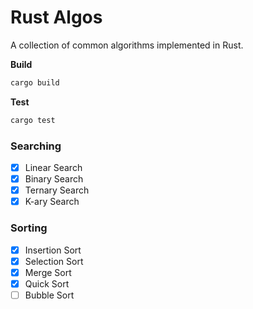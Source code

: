 # Rust Algos
A collection of common algorithms implemented in Rust.

**Build**
```sh
cargo build
```

**Test**
``` sh
cargo test
```

### Searching

- [x] Linear Search
- [x] Binary Search
- [x] Ternary Search
- [x] K-ary Search

### Sorting

- [x] Insertion Sort
- [x] Selection Sort
- [x] Merge Sort
- [x] Quick Sort
- [ ] Bubble Sort

